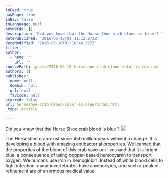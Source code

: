 ```yaml
---
inFeed: true
hasPage: true
inNav: false
inLanguage: null
keywords: []
description: 'Did you know that the Horse Shoe crab blood is blue ? '
datePublished: '2016-05-18T01:11:12.873Z'
dateModified: '2016-05-18T01:10:49.367Z'
title: ''
author:
  - name: ''
    url: ''
sourcePath: _posts/2016-05-18-horseshoe-crab-blood-color-is-blue.md
authors: []
publisher:
  name: null
  domain: null
  url: null
  favicon: null
starred: false
url: horseshoe-crab-blood-color-is-blue/index.html
_type: Article

---
```

Did you know that the Horse Shoe crab blood is blue ? ![](https://the-grid-user-content.s3-us-west-2.amazonaws.com/a8ab381b-fb36-4489-ac6b-78f07e4cb380.jpg)

The Horseshoe crab exist since 450 million years without a change. It is developing a blood with amazing antibacterial properties. We learned that the properties of the blood of this crab save our lives and that it is bright blue, a consequence of using copper-based hemocyanin to transport oxygen. We humans use iron in hemoglobin. Instead of white blood cells to fight infection, many invertebrates have amebocytes, and such a peak of refinement are of enormous medical value.